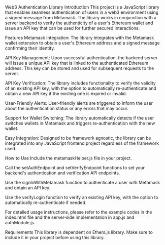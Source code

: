Web3 Authentication Library
Introduction
This project is a JavaScript library that enables seamless authentication of users in a web3 environment using a signed message from Metamask. The library works in conjunction with a server backend to verify the authenticity of a user's Ethereum wallet and issue an API key that can be used for further secured interactions.

Features
Metamask Integration: The library integrates with the Metamask wallet extension to obtain a user's Ethereum address and a signed message confirming their identity.

API Key Management: Upon successful authentication, the backend server will issue a unique API key that is linked to the authenticated Ethereum address. This key can be stored and used for subsequent requests to the server.

API Key Verification: The library includes functionality to verify the validity of an existing API key, with the option to automatically re-authenticate and obtain a new API key if the existing one is expired or invalid.

User-Friendly Alerts: User-friendly alerts are triggered to inform the user about the authentication status or any errors that may occur.

Support for Wallet Switching: The library automatically detects if the user switches wallets in Metamask and triggers re-authentication with the new wallet.

Easy Integration: Designed to be framework agnostic, the library can be integrated into any JavaScript frontend project regardless of the framework used.

How to Use
Include the metamaskHelper.js file in your project.

Call the setAuthEndpoint and setVerifyEndpoint functions to set your backend's authentication and verification API endpoints.

Use the signInWithMetamask function to authenticate a user with Metamask and obtain an API key.

Use the verifyLogin function to verify an existing API key, with the option to automatically re-authenticate if needed.

For detailed usage instructions, please refer to the example codes in the index.html file and the server-side implementation in app.js and authModule.js.

Requirements
This library is dependent on Ethers.js library. Make sure to include it in your project before using this library.
